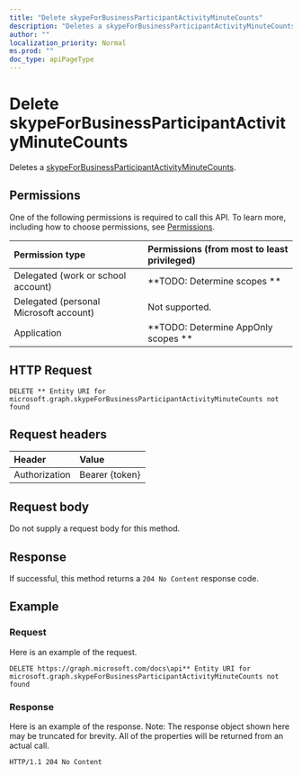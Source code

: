 ```yaml
---
title: "Delete skypeForBusinessParticipantActivityMinuteCounts"
description: "Deletes a skypeForBusinessParticipantActivityMinuteCounts."
author: ""
localization_priority: Normal
ms.prod: ""
doc_type: apiPageType
---
```


# Delete skypeForBusinessParticipantActivityMinuteCounts

Deletes a [skypeForBusinessParticipantActivityMinuteCounts](../resources/skypeforbusinessparticipantactivityminutecounts.md).

## Permissions
One of the following permissions is required to call this API. To learn more, including how to choose permissions, see [Permissions](/concepts/permissions-reference.md).

|Permission type|Permissions (from most to least privileged)|
|:---|:---|
|Delegated (work or school account)|**TODO: Determine scopes **|
|Delegated (personal Microsoft account)|Not supported.|
|Application|**TODO: Determine AppOnly scopes **|

## HTTP Request
<!-- {
  "blockType": "ignored"
}
-->
``` http
DELETE ** Entity URI for microsoft.graph.skypeForBusinessParticipantActivityMinuteCounts not found
```

## Request headers
|Header|Value|
|:---|:---|
|Authorization|Bearer {token}|

## Request body
Do not supply a request body for this method.

## Response
If successful, this method returns a `204 No Content` response code.

## Example

### Request
Here is an example of the request.
<!-- {
  "blockType": "request",
  "name": "delete_skypeforbusinessparticipantactivityminutecounts"
}
-->
``` http
DELETE https://graph.microsoft.com/docs\api** Entity URI for microsoft.graph.skypeForBusinessParticipantActivityMinuteCounts not found
```

### Response
Here is an example of the response. Note: The response object shown here may be truncated for brevity. All of the properties will be returned from an actual call.
<!-- {
  "blockType": "response",
  "truncated": true
}
-->
``` http
HTTP/1.1 204 No Content
```

